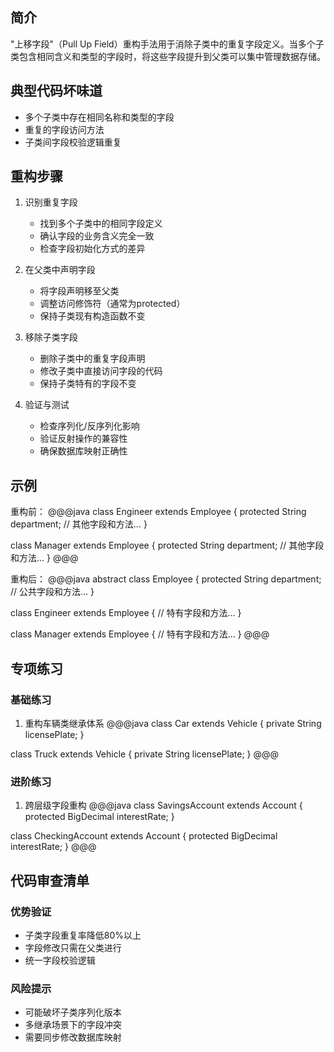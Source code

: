 ## 简介
"上移字段"（Pull Up Field）重构手法用于消除子类中的重复字段定义。当多个子类包含相同含义和类型的字段时，将这些字段提升到父类可以集中管理数据存储。

## 典型代码坏味道
- 多个子类中存在相同名称和类型的字段
- 重复的字段访问方法
- 子类间字段校验逻辑重复

## 重构步骤
1. 识别重复字段
   - 找到多个子类中的相同字段定义
   - 确认字段的业务含义完全一致
   - 检查字段初始化方式的差异

2. 在父类中声明字段
   - 将字段声明移至父类
   - 调整访问修饰符（通常为protected）
   - 保持子类现有构造函数不变

3. 移除子类字段
   - 删除子类中的重复字段声明
   - 修改子类中直接访问字段的代码
   - 保持子类特有的字段不变

4. 验证与测试
   - 检查序列化/反序列化影响
   - 验证反射操作的兼容性
   - 确保数据库映射正确性

## 示例
重构前：
@@@java
class Engineer extends Employee {
    protected String department;
    // 其他字段和方法...
}

class Manager extends Employee {
    protected String department;
    // 其他字段和方法...
}
@@@

重构后：
@@@java
abstract class Employee {
    protected String department;
    // 公共字段和方法...
}

class Engineer extends Employee {
    // 特有字段和方法...
}

class Manager extends Employee {
    // 特有字段和方法...
}
@@@

## 专项练习
### 基础练习
1. 重构车辆类继承体系
@@@java
class Car extends Vehicle {
    private String licensePlate;
}

class Truck extends Vehicle {
    private String licensePlate;
}
@@@

### 进阶练习
1. 跨层级字段重构
@@@java
class SavingsAccount extends Account {
    protected BigDecimal interestRate;
}

class CheckingAccount extends Account {
    protected BigDecimal interestRate;
}
@@@

## 代码审查清单
### 优势验证
- 子类字段重复率降低80%以上
- 字段修改只需在父类进行
- 统一字段校验逻辑

### 风险提示
- 可能破坏子类序列化版本
- 多继承场景下的字段冲突
- 需要同步修改数据库映射

